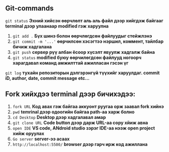 ## Git-commands
`git status` **Эхний хийсэн өөрчлөлт аль аль файл дээр хийгдэж байгааг terminal дээр улаанаар modified гэж харуулна**
1. `git add .` **Бүх шинэ болон өөрчлөгдсөн файлуудыг стейжлэнэ**
2. `git commit -m '...'` **өөрчилсөн хэсэгтээ нэршил, коммент, тайлбар бичиж хадгалана**
3. `git push` **сервер рүү албан ёсоор хүсэлт явуулж хадгалж байна**
4. `git status` **modified буюу өөрчилөгдсөн файлууд ногоорч харагдавал команд амжилттай ажилласан гэсэн үг**

`git log` **тухайн репозиторын дэлгэрэнгүй түүхийг харуулдаг. commit iD, author, date, commit message etc...**

## Fork хийхдээ terminal дээр бичихэдээ:
1. `fork URL` **Код авах гэж байгаа аккуонт руугаа орж заавал fork хийнэ**
2. `pwd` **temrinal дээр одоогийн байгаа path-аа харж болно**
3. `cd Desktop` **Desktop дээр хадгалавал амар**
4. `git clone URL` **Code button дээр дарж URL-аа copy хйиж авна**
5. `open IDE` **VS code, ANdroid studio зэрэг IDE-аа нээж open project хийж оруулах**
6. `Go server` **server-ээ асаах**
7. `http://localhost:5500/` **browser дээр гарч ирж код ажиллана**
